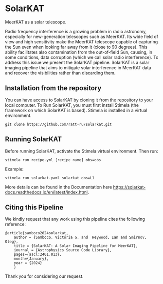 # SolarKAT
MeerKAT as a solar telescope.  

Radio frequency interference is a growing problem in radio astronomy, especially for new-generation telescopes such as MeerKAT. Its wide field of view and high sensitivity make the MeerKAT telescope capable of capturing the Sun even when looking far away from it (close to 90 degrees). This ability facilitates also contamination from the out-of-field Sun, causing, in some conditions, data corruption (which we call solar radio interference). To address this issue we present the SolarKAT pipeline. SolarKAT is a solar imaging pipeline that aims to mitigate solar interference in MeerKAT data and recover the visibilities rather than discarding them.


## Installation from the repository
 You can have access to SolarKAT by cloning it from the repository to your local computer. To Run SolarKAT, you must first install Stimela (the framework on which SolarKAT is based). Stimela is installed in a virtual environment.
```
git clone https://github.com/ratt-ru/solarkat.git
```
## Running SolarKAT 

Before running SolarKAT, activate the Stimela virtual environment. Then run:
```
stimela run recipe.yml [recipe_name] obs=obs
```
Example: 
```
stimela run solarkat.yaml solarkat obs=L1
```

More details can be found in the Documentation here https://solarkat-docs.readthedocs.io/en/latest/index.html.


## Citing this Pipeline

We kindly request that any work using this pipeline cites the following reference:
```
@article{samboco2024solarkat,
    author = {Samboco, Victória G. and  Heywood, Ian and Smirnov, Oleg},
    title = {SolarKAT: A Solar Imaging Pipeline for MeerKAT},
    journal = {Astrophysics Source Code Library},
    pages={ascl:2401.013},
    month={January},
    year = {2024}
    }
```
Thank you for considering our request.
